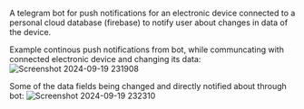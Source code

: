 A telegram bot for push notifications for an electronic device connected to a personal cloud database (firebase) to notify user about changes in data of the device.

Example continous push notifications from bot, while communcating with connected electronic device and changing its data:
![Screenshot 2024-09-19 231908](https://github.com/user-attachments/assets/6977e135-2deb-43f2-8056-af9fea86550c)

Some of the data fields being changed and directly notified about through bot:
![Screenshot 2024-09-19 232310](https://github.com/user-attachments/assets/3419e944-d85c-4bb5-b4cf-a83114ce0802)
